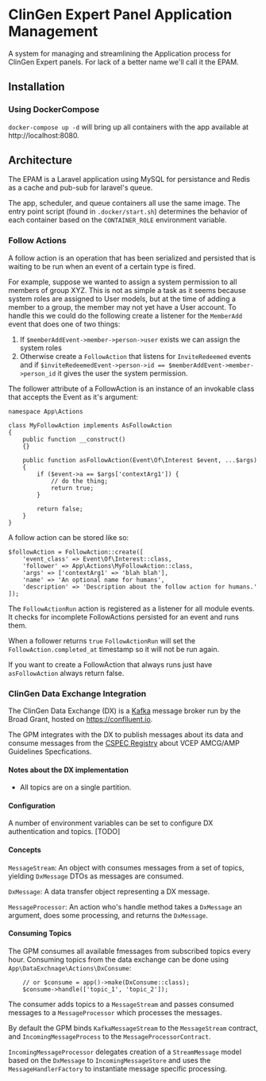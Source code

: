 # ClinGen Expert Panel Application Management

A system for managing and streamlining the Application process for ClinGen Expert panels.
For lack of a better name we'll call it the EPAM.

## Installation
### Using DockerCompose
`docker-compose up -d` will bring up all containers with the app available at http://localhost:8080.

## Architecture

The EPAM is a Laravel application using MySQL for persistance and Redis as a cache and pub-sub for laravel's queue.

The app, scheduler, and queue containers all use the same image. The entry point script (found in `.docker/start.sh`) determines the behavior of each container based on the `CONTAINER_ROLE` environment variable.

### Follow Actions
A follow action is an operation that has been serialized and persisted that is waiting to be run when an event of a certain type is fired.

For example, suppose we wanted to assign a system permission to all members of group XYZ.  This is not as simple a task as it seems because system roles are assigned to User models, but at the time of adding a member to a group, the member may not yet have a User account.  To handle this we could do the following create a listener for the `MemberAdd` event that does one of two things:
1. If `$memberAddEvent->member->person->user` exists we can assign the system roles
2. Otherwise create a `FollowAction` that listens for `InviteRedeemed` events and if `$inviteRedeemedEvent->person->id == $memberAddEvent->member->person_id` it gives the user the system permission.

The follower attribute of a FollowAction is an instance of an invokable class that accepts the Event as it's argument:
```
namespace App\Actions

class MyFollowAction implements AsFollowAction
{
    public function __construct()
    {}

    public function asFollowAction(Event\Of\Interest $event, ...$args)
    {
        if ($event->a == $args['contextArg1']) {
            // do the thing;
            return true;
        }

        return false;
    }
}
```

A follow action can be stored like so:
```
$followAction = FollowAction::create([
    'event_class' => Event\Of\Interest::class,
    'follower' => App\Actions\MyFollowAction::class,
    'args' => ['contextArg1' => 'blah blah'],
    'name' => 'An optional name for humans',
    'description' => 'Description about the follow action for humans.'
]);
```

The `FollowActionRun` action is registered as a listener for all module events.  It checks for incomplete FollowActions persisted for an event and runs them.

When a follower returns `true` `FollowActionRun` will set the `FollowAction.completed_at` timestamp so it will not be run again.

If you want to create a FollowAction that always runs just have `asFollowAction` always return false.

### ClinGen Data Exchange Integration
The ClinGen Data Exchange (DX) is a [Kafka](https://kafka.apache.org/) message broker run by the Broad Grant, hosted on https://conflluent.io.

The GPM integrates with the DX to publish messages about its data and consume messages from the [CSPEC Registry](https://https://cspec.genome.network/cspec/ui/svi/) about VCEP AMCG/AMP Guidelines Specfications.

#### Notes about the DX implementation
* All topics are on a single partition.

#### Configuration
A number of environment variables can be set to configure DX authentication and topics.
[TODO]

#### Concepts
`MessageStream`: An object with consumes messages from a set of topics, yielding `DxMessage` DTOs as messages are consumed.

`DxMessage`: A data transfer object representing a DX message.

`MessageProcessor`: An action who's handle method takes a `DxMessage` an argument, does some processing, and returns the `DxMessage`.

#### Consuming Topics
The GPM consumes all available fmessages from subscribed topics every hour.
Consuming topics from the data exchange can be done using `App\DataExchnage\Actions\DxConsume`:
```
    // or $consume = app()->make(DxConsume::class);
    $consume->handle(['topic_1', 'topic_2']);
```
The consumer adds topics to a `MessageStream` and passes consumed messages to a `MessageProcessor` which processes the messages.

By default the GPM binds `KafkaMessageStream` to the `MessageStream` contract, and `IncomingMessageProcess` to the `MessageProcessorContract`.

`IncomingMessageProcessor` delegates creation of a `StreamMessage` model based on the `DxMessage` to `IncomingMessageStore` and uses the `MessageHandlerFactory` to instantiate message specific processing.
